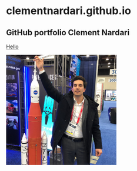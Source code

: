# clementnardari.github.io
## GitHub portfolio Clement Nardari

<a href="http://clementnardari.github.io/hello"> Hello </a>

<img src= "SAE_NASA_croped.jpeg" width='300'/>
